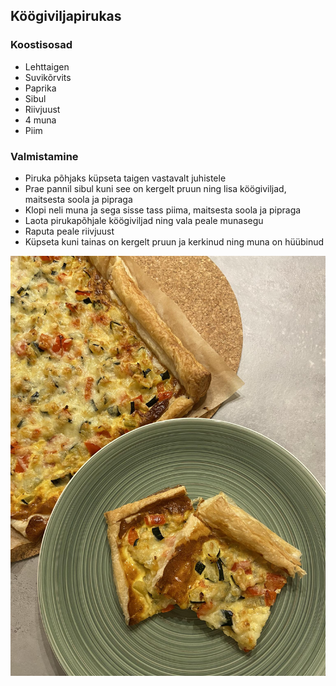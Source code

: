 ## Köögiviljapirukas

### Koostisosad 
- Lehttaigen 
- Suvikõrvits
- Paprika
- Sibul
- Riivjuust
- 4 muna 
- Piim 

### Valmistamine
- Piruka põhjaks küpseta taigen vastavalt juhistele
- Prae pannil sibul kuni see on kergelt pruun ning lisa köögiviljad, maitsesta soola ja pipraga
- Klopi neli muna ja sega sisse tass piima, maitsesta soola ja pipraga
- Laota pirukapõhjale köögiviljad ning vala peale munasegu
- Raputa peale riivjuust
- Küpseta kuni tainas on kergelt pruun ja kerkinud ning muna on hüübinud

![Alt text](../pildid/K%C3%B6%C3%B6giviljapirukas.jpeg)
